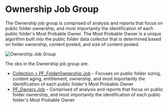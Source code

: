 # Ownership Job Group

The Ownership job group is comprised of analysis and reports that focus on public folder ownership,
and most importantly the identification of each public folder's Most Probable Owner. The Most
Probable Owner is a unique algorithm built into the public folder data collector that is determined
based on folder ownership, content posted, and size of content posted.

![Ownership Job Group](/img/versioned_docs/accessanalyzer_11.6/accessanalyzer/admin/hostmanagement/jobstree.webp)

The obs in the Ownership job group are:

- [Collection > PF_FolderOwnership Job](/docs/accessanalyzer/11.6/solutions/exchange/publicfolders/ownership/pf_folderownership.md)
  – Focuses on public folder sizing, content aging, entitlement, ownership, and most importantly the
  identification of each public folder's Most Probable Owner
- [PF_Owners Job](/docs/accessanalyzer/11.6/solutions/exchange/publicfolders/ownership/pf_owners.md)
  – Comprised of analysis and reports that focus on public folder ownership, and most importantly
  the identification of each public folder's Most Probable Owner
